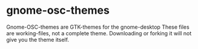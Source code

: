 # gnome-osc-themes
Gnome-OSC-themes are GTK-themes for the gnome-desktop
These files are working-files, not a complete theme. Downloading or forking it will not give you the theme itself.
